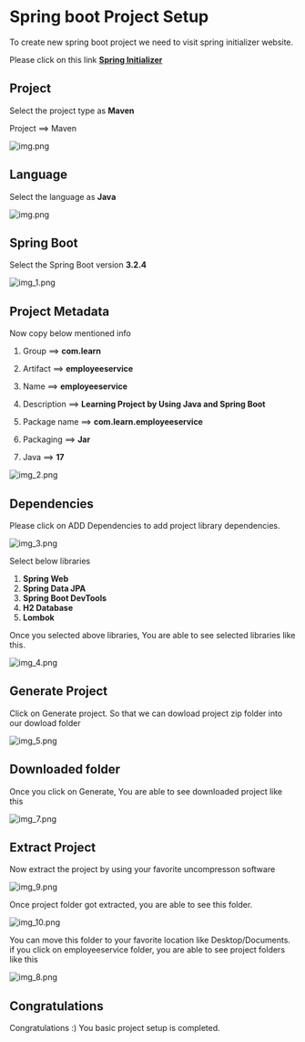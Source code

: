 # Spring boot Project Setup
To create new spring boot project we need to visit spring initializer website.

Please click on this link <a href="https://start.spring.io" target="_blank">**Spring Initializer**</a>

## Project

Select the project type as **Maven**

Project ==> Maven

![img.png](images/img_0.png)

## Language

Select the language as **Java**

![img.png](images/img_01.png)

## Spring Boot 

Select the Spring Boot version **3.2.4**

![img_1.png](images/img_1.png)

## Project Metadata

Now copy below mentioned info

1) Group        ==> **com.learn**

2) Artifact     ==> **employeeservice**

3) Name         ==> **employeeservice**

4) Description  ==> **Learning Project by Using Java and Spring Boot**

5) Package name ==> **com.learn.employeeservice**

6) Packaging    ==> **Jar**

7) Java ==>     **17**


![img_2.png](images/img_2.png)


## Dependencies
Please click on ADD Dependencies to add project library dependencies.

![img_3.png](images/img_3.png)

Select below libraries
1) **Spring Web**
2) **Spring Data JPA**
3) **Spring Boot DevTools**
4) **H2 Database**
5) **Lombok** 

Once you selected above libraries, You are able to see
selected libraries like this.

![img_4.png](images/img_4.png)

## Generate Project

Click on Generate project. So that we can dowload project zip folder into our dowload folder

![img_5.png](images/img_5.png)


## Downloaded folder

Once you click on Generate, You are able to see
downloaded project like this

![img_7.png](images/img_7.png)

## Extract Project

Now extract the project by using your favorite
uncompresson software

![img_9.png](images/img_9.png)

Once project folder got extracted, you are able to see
this folder.

![img_10.png](images/img_10.png)

You can move this folder to your favorite location like Desktop/Documents. if you click on employeeservice folder, you are able to see project folders like this

![img_8.png](images/img_8.png)

## Congratulations 
Congratulations :) You basic project setup is completed.